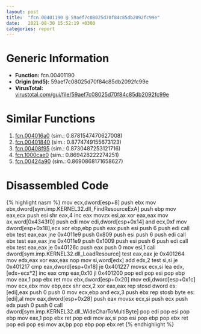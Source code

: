 ```yaml
---
layout: post
title:  "fcn.00401190 @ 59aef7c08025d70f84c85db2092fc99e"
date:   2021-08-30 15:52:19 +0300
categories: report
---
```


# Generic Information
- **Function:** fcn.00401190
- **Origin (md5):** 59aef7c08025d70f84c85db2092fc99e
- **VirusTotal:** [virustotal.com/gui/file/59aef7c08025d70f84c85db2092fc99e][virustotal_ref]



# Similar Functions

1. [fcn.004016a0][similar_1_ref] (sim.: 0.8781547470627008)
2. [fcn.00401840][similar_2_ref] (sim.: 0.8774749155673123)
3. [fcn.00408f95][similar_3_ref] (sim.: 0.8730487253121716)
4. [fcn.1000cae0][similar_4_ref] (sim.: 0.869428222274251)
5. [fcn.00424a90][similar_5_ref] (sim.: 0.8690868171658627)


# Disassembled Code

{% highlight nasm %}
mov ecx,dword[esp+8]
push ebx
mov ebx,dword[sym.imp.KERNEL32.dll_FindResourceExA]
push ebp
mov eax,ecx
push esi
shr eax,4
inc eax
movzx esi,ax
xor eax,eax
mov ax,word[0x4343f0]
push edi
mov edi,dword[esp+0x14]
and ecx,0xf
mov dword[esp+0x18],ecx
xor ebp,ebp
push eax
push esi
push 6
push edi
call ebx
test eax,eax
jne 0x4011e9
push 0x809
push esi
push 6
push edi
call ebx
test eax,eax
jne 0x4011e9
push 0x1009
push esi
push 6
push edi
call ebx
test eax,eax
je 0x40126c
push eax
push 0
mov esi,1
call dword[sym.imp.KERNEL32.dll_LoadResource]
test eax,eax
je 0x401264
mov edx,eax
xor eax,eax
nop 
mov si,word[edx]
add edx,2
test si,si
je 0x401217
cmp eax,dword[esp+0x18]
je 0x401227
movsx ecx,si
lea edx,[edx+ecx*2]
inc eax
cmp eax,0x10
jl 0x401200
pop edi
pop esi
pop ebp
mov eax,1
pop ebx
ret 
mov ebx,dword[esp+0x20]
mov edi,dword[esp+0x1c]
mov ecx,ebx
mov ebp,ecx
shr ecx,2
xor eax,eax
rep stosd dword es:[edi],eax
push 0
push 0
mov ecx,ebp
and ecx,3
push ebx
rep stosb byte es:[edi],al
mov eax,dword[esp+0x28]
push eax
movsx ecx,si
push ecx
push edx
push 0
push 0
call dword[sym.imp.KERNEL32.dll_WideCharToMultiByte]
pop edi
pop esi
pop ebp
mov eax,1
pop ebx
ret 
pop edi
mov ax,si
pop esi
pop ebp
pop ebx
ret 
pop edi
pop esi
mov ax,bp
pop ebp
pop ebx
ret 
{% endhighlight %}


[similar_1_ref]: /report/fcn.004016a0@7b00dd8f2abf54a73bfb09681334ff78
[similar_2_ref]: /report/fcn.00401840@a2475448bf4050c1583e1970984a4d00
[similar_3_ref]: /report/fcn.00408f95@fbf34fa6d7da2b8e1de5133a8ca34847
[similar_4_ref]: /report/fcn.1000cae0@4c3818fdf32d89a09257dbc9d3e142ea
[similar_5_ref]: /report/fcn.00424a90@1123b7aa5760238fe93045e585b8234c
[virustotal_ref]: https://www.virustotal.com/gui/file/59aef7c08025d70f84c85db2092fc99e